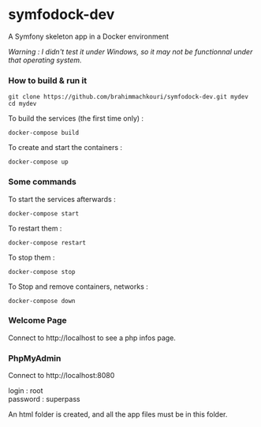 # symfodock-dev
A Symfony skeleton app in a Docker environment

*Warning : I didn't test it under Windows, so it may not be functionnal under that operating system.*

### How to build & run it

```
git clone https://github.com/brahimmachkouri/symfodock-dev.git mydev
cd mydev
```

To build the services (the first time only) :
```
docker-compose build
```

To create and start the containers :
```
docker-compose up
```

### Some commands

To start the services afterwards :
```
docker-compose start
```

To restart them :
```
docker-compose restart
```

To stop them :
```
docker-compose stop
```

To Stop and remove containers, networks :
```
docker-compose down
```

### Welcome Page

Connect to http://localhost to see a php infos page.

### PhpMyAdmin

Connect to http://localhost:8080

login : root  
password : superpass

An html folder is created, and all the app files must be in this folder.
